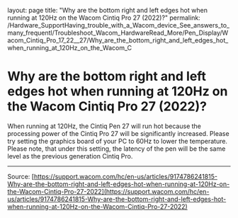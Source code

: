 layout: page
title: "Why are the bottom right and left edges hot when running at 120Hz on the Wacom Cintiq Pro 27 (2022)?"
permalink: /Hardware_SupportHaving_trouble_with_a_Wacom_device_See_answers_to_many_frequentl/Troubleshoot_Wacom_HardwareRead_More/Pen_Display/Wacom_Cintiq_Pro_17_22__27/Why_are_the_bottom_right_and_left_edges_hot_when_running_at_120Hz_on_the_Wacom_C

# Why are the bottom right and left edges hot when running at 120Hz on the Wacom Cintiq Pro 27 (2022)?

When running at 120Hz, the Cintiq Pen 27 will run hot because the processing power of the Cintiq Pro 27 will be significantly increased.
Please try setting the graphics board of your PC to 60Hz to lower the temperature. Please note, that under this setting, the latency of the pen will be the same level as the previous generation Cintiq Pro.

---
Source: [https://support.wacom.com/hc/en-us/articles/9174786241815-Why-are-the-bottom-right-and-left-edges-hot-when-running-at-120Hz-on-the-Wacom-Cintiq-Pro-27-2022](https://support.wacom.com/hc/en-us/articles/9174786241815-Why-are-the-bottom-right-and-left-edges-hot-when-running-at-120Hz-on-the-Wacom-Cintiq-Pro-27-2022)
